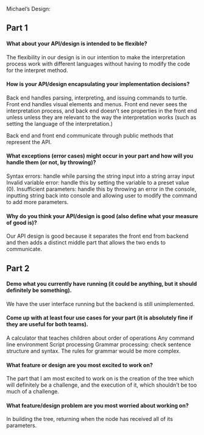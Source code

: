 Michael’s Design:

## Part 1

#### What about your API/design is intended to be flexible?
The flexibility in our design is in our intention to make the interpretation process work with different languages without having to modify the code for the interpret method.

#### How is your API/design encapsulating your implementation decisions?
Back end handles parsing, interpreting, and issuing commands to turtle. Front end handles visual elements and menus.
Front end never sees the interpretation process, and back end doesn’t see properties in the front end unless unless they are relevant to the way the interpretation works (such as setting the language of the interpretation.)

Back end and front end communicate through public methods that represent the API.

#### What exceptions (error cases) might occur in your part and how will you handle them (or not, by throwing)?
Syntax errors: handle while parsing the string input into a string array input
Invalid variable error: handle this by setting the variable to a preset value (0).
Insufficient parameters: handle this by throwing an error in the console, inputting string back into console and allowing user to modify the command to add more parameters.

#### Why do you think your API/design is good (also define what your measure of good is)?
Our API design is good because it separates the front end from backend and then adds a distinct middle part that allows the two ends to communicate. 

## Part 2

#### Demo what you currently have running (it could be anything, but it should definitely be something).
We have the user interface running but the backend is still unimplemented.

#### Come up with at least four use cases for your part (it is absolutely fine if they are useful for both teams).
A calculator that teaches children about order of operations
Any command line environment
Script processing
Grammar processing: check sentence structure and syntax. The rules for grammar would be more complex.

#### What feature or design are you most excited to work on?
The part that I am most excited to work on is the creation of the tree which will definitely be a challenge, and the execution of it, which shouldn’t be too much of a challenge.

#### What feature/design problem are you most worried about working on?
In building the tree, returning when the node has received all of its parameters.